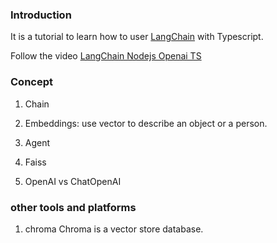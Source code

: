 ### Introduction

It is a tutorial to learn how to user [LangChain](https://js.langchain.com/docs/get_started/introduction) with Typescript.

Follow the video [LangChain Nodejs Openai TS](https://www.youtube.com/watch?v=2YrmKo-LRiw&list=PLGPnu4k-KSC249UqSbDXofXUA325JMZpr&index=1)

### Concept

1. Chain

2. Embeddings: use vector to describe an object or a person.

3. Agent

4. Faiss

5. OpenAI vs ChatOpenAI

### other tools and platforms

1. chroma
   Chroma is a vector store database.
